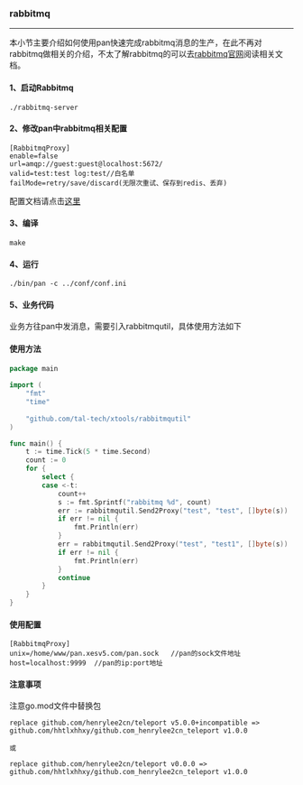 ### rabbitmq
-----

本小节主要介绍如何使用pan快速完成rabbitmq消息的生产，在此不再对rabbitmq做相关的介绍，不太了解rabbitmq的可以去[rabbitmq官网](https://www.rabbitmq.com/)阅读相关文档。

#### 1、启动Rabbitmq
```shell
./rabbitmq-server
```
#### 2、修改pan中rabbitmq相关配置
```shell
[RabbitmqProxy]
enable=false
url=amqp://guest:guest@localhost:5672/
valid=test:test log:test//白名单
failMode=retry/save/discard(无限次重试、保存到redis、丢弃)

```
配置文档请点击[这里](../config/config.md)

#### 3、编译
```shell
make
```
#### 4、运行
```shell
./bin/pan -c ../conf/conf.ini
```
#### 5、业务代码
业务方往pan中发消息，需要引入rabbitmqutil，具体使用方法如下

#### 使用方法
```go
package main
 
import (
    "fmt"
    "time"
 
    "github.com/tal-tech/xtools/rabbitmqutil"
)

func main() {
    t := time.Tick(5 * time.Second)
    count := 0
    for {
        select {
        case <-t:
            count++
            s := fmt.Sprintf("rabbitmq %d", count)
            err := rabbitmqutil.Send2Proxy("test", "test", []byte(s))
            if err != nil {
                fmt.Println(err)
            }
            err = rabbitmqutil.Send2Proxy("test", "test1", []byte(s))
            if err != nil {
                fmt.Println(err)
            }
            continue
        }
    }
}
```
#### 使用配置
```shell
[RabbitmqProxy]
unix=/home/www/pan.xesv5.com/pan.sock   //pan的sock文件地址
host=localhost:9999  //pan的ip:port地址
```

#### 注意事项
注意go.mod文件中替换包
```shell
replace github.com/henrylee2cn/teleport v5.0.0+incompatible => github.com/hhtlxhhxy/github.com_henrylee2cn_teleport v1.0.0

或

replace github.com/henrylee2cn/teleport v0.0.0 => github.com/hhtlxhhxy/github.com_henrylee2cn_teleport v1.0.0
```
